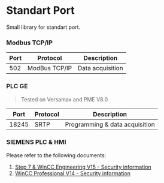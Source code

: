 # Standart Port
Small library for standart port.


### Modbus TCP/IP

| Port | Protocol | Description |
|------|----------|-------------|
| 502 | ModBus TCP/IP | Data acquisition |



### PLC GE

> Tested on Versamax and PME V8.0

| Port | Protocol | Description |
|------|----------|-------------|
| 18245 | SRTP | Programming & data acquisition |

### SIEMENS PLC & HMI

Please refer to the following documents:
1. [Step 7 & WinCC Engineering V15 - Security information](https://github.com/annlumia/perpustakaan-port/blob/master/STEP%207%20and%20WinCC%20Engineering%20V15.1%20-%20Security%20information.pdf)
2. [WinCC Professional V14 - Security information](https://github.com/annlumia/perpustakaan-port/blob/master/WinCC%20Professional%20V14%20-%20Security%20information.pdf)

